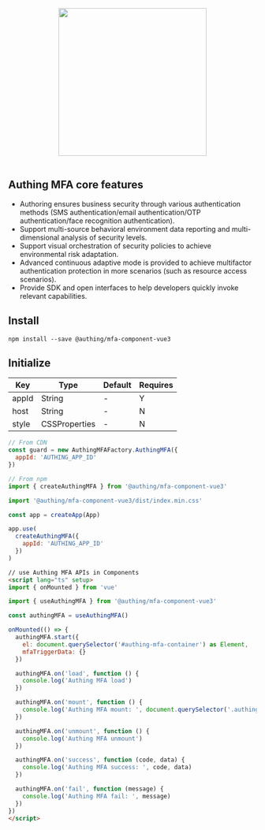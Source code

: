 <div align=center>
  <img width="300" src="https://files.authing.co/authing-console/authing-logo-new-20210924.svg" />
</div>

<br />

## Authing MFA core features

- Authoring ensures business security through various authentication methods (SMS authentication/email authentication/OTP authentication/face recognition authentication).
- Support multi-source behavioral environment data reporting and multi-dimensional analysis of security levels.
- Support visual orchestration of security policies to achieve environmental risk adaptation.
- Advanced continuous adaptive mode is provided to achieve multifactor authentication protection in more scenarios (such as resource access scenarios).
- Provide SDK and open interfaces to help developers quickly invoke relevant capabilities.

## Install

``` shell
npm install --save @authing/mfa-component-vue3
```

## Initialize

|Key|Type|Default|Requires
|-----|----|----|----|
|appId|String| - |Y|
|host|String| - |N|
|style|CSSProperties| - |N|

``` javascript
// From CDN
const guard = new AuthingMFAFactory.AuthingMFA({
  appId: 'AUTHING_APP_ID'
})

// From npm
import { createAuthingMFA } from '@authing/mfa-component-vue3'

import '@authing/mfa-component-vue3/dist/index.min.css'

const app = createApp(App)

app.use(
  createAuthingMFA({
    appId: 'AUTHING_APP_ID'
  })
)
```

``` html
// use Authing MFA APIs in Components
<script lang="ts" setup>
import { onMounted } from 'vue'

import { useAuthingMFA } from '@authing/mfa-component-vue3'

const authingMFA = useAuthingMFA()

onMounted(() => {
  authingMFA.start({
    el: document.querySelector('#authing-mfa-container') as Element,
    mfaTriggerData: {}
  })

  authingMFA.on('load', function () {
    console.log('Authing MFA load')
  })

  authingMFA.on('mount', function () {
    console.log('Authing MFA mount: ', document.querySelector('.authing-mfa-content'))
  })

  authingMFA.on('unmount', function () {
    console.log('Authing MFA unmount')
  })

  authingMFA.on('success', function (code, data) {
    console.log('Authing MFA success: ', code, data)
  })

  authingMFA.on('fail', function (message) {
    console.log('Authing MFA fail: ', message)
  })
})
</script>
```